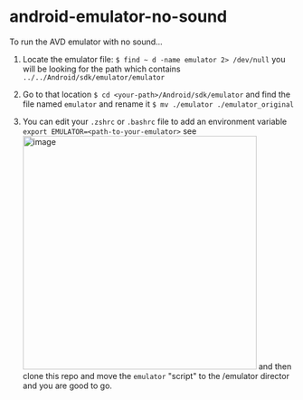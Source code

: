 # android-emulator-no-sound

To run the AVD emulator with no sound...

1. Locate the emulator file: `$ find ~ d -name emulator 2> /dev/null` you will be looking for the 
path which contains `../../Android/sdk/emulator/emulator`

2. Go to that location `$ cd <your-path>/Android/sdk/emulator` and find the file named `emulator` and rename it
`$ mv ./emulator ./emulator_original`

3. You can edit your `.zshrc` or `.bashrc` file to add an environment variable `export EMULATOR=<path-to-your-emulator>`
      see <img width="413" alt="image" src="https://user-images.githubusercontent.com/15655675/181522915-5470ce6e-afeb-4bf6-8697-976eb9af5338.png">
      and then clone this repo and move the `emulator` "script" to the /emulator director and you are good to go.
     

